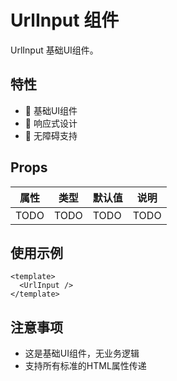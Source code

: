 # UrlInput 组件

UrlInput 基础UI组件。

## 特性

- 🎨 基础UI组件
- 📏 响应式设计
- 🎯 无障碍支持

## Props

| 属性 | 类型 | 默认值 | 说明 |
| ---- | ---- | ------ | ---- |
| TODO | TODO | TODO   | TODO |

## 使用示例

```vue
<template>
  <UrlInput />
</template>
```

## 注意事项

- 这是基础UI组件，无业务逻辑
- 支持所有标准的HTML属性传递

